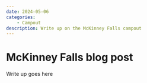 ```yaml
---
date: 2024-05-06
categories:
    - Campout
description: Write up on the McKinney Falls campout
---
```


# McKinney Falls blog post

Write up goes here